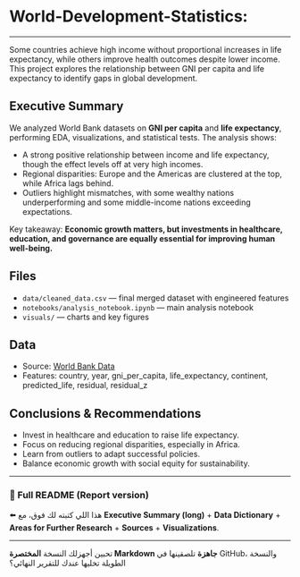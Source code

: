 # World-Development-Statistics:

---


Some countries achieve high income without proportional increases in life expectancy, while others improve health outcomes despite lower income. This project explores the relationship between GNI per capita and life expectancy to identify gaps in global development.

## Executive Summary

We analyzed World Bank datasets on **GNI per capita** and **life expectancy**, performing EDA, visualizations, and statistical tests. The analysis shows:

* A strong positive relationship between income and life expectancy, though the effect levels off at very high incomes.
* Regional disparities: Europe and the Americas are clustered at the top, while Africa lags behind.
* Outliers highlight mismatches, with some wealthy nations underperforming and some middle-income nations exceeding expectations.

Key takeaway: **Economic growth matters, but investments in healthcare, education, and governance are equally essential for improving human well-being.**

## Files

* `data/cleaned_data.csv` — final merged dataset with engineered features
* `notebooks/analysis_notebook.ipynb` — main analysis notebook
* `visuals/` — charts and key figures

## Data

* Source: [World Bank Data](https://data.worldbank.org/)
* Features: country, year, gni_per_capita, life_expectancy, continent, predicted_life, residual, residual_z

## Conclusions & Recommendations

* Invest in healthcare and education to raise life expectancy.
* Focus on reducing regional disparities, especially in Africa.
* Learn from outliers to adapt successful policies.
* Balance economic growth with social equity for sustainability.

---

### 📌 Full README (Report version)

⬅️ هذا اللي كتبته لك فوق، مع **Executive Summary (long)** + **Data Dictionary** + **Areas for Further Research** + **Sources** + **Visualizations**.

---

تحبين أجهزلك النسخة **المختصرة Markdown جاهزة** تلصقينها في GitHub، والنسخة الطويلة تخليها عندك للتقرير النهائي؟




